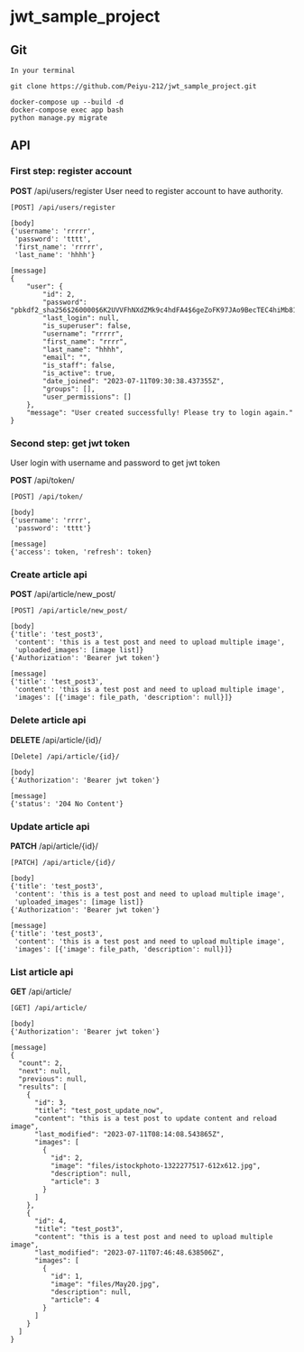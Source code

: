 # jwt_sample_project

## Git 
```
In your terminal

git clone https://github.com/Peiyu-212/jwt_sample_project.git

docker-compose up --build -d
docker-compose exec app bash
python manage.py migrate
```

## API
### First step: register account
**POST** /api/users/register
User need to register account to have authority.
```
[POST] /api/users/register

[body] 
{'username': 'rrrrr', 
 'password': 'tttt',
 'first_name': 'rrrrr',
 'last_name': 'hhhh'}

[message]
{
    "user": {
        "id": 2,
        "password": "pbkdf2_sha256$260000$6K2UVVFhNXdZMk9c4hdFA4$6geZoFK97JAo9BecTEC4hiMb81pTWBp/hueO5BKrWYc=",
        "last_login": null,
        "is_superuser": false,
        "username": "rrrrr",
        "first_name": "rrrr",
        "last_name": "hhhh",
        "email": "",
        "is_staff": false,
        "is_active": true,
        "date_joined": "2023-07-11T09:30:38.437355Z",
        "groups": [],
        "user_permissions": []
    },
    "message": "User created successfully! Please try to login again."
}
```

### Second step: get jwt token
User login with username and password to get jwt token 

**POST** /api/token/

```
[POST] /api/token/

[body] 
{'username': 'rrrr', 
 'password': 'tttt'}

[message]
{'access': token, 'refresh': token}
```

### Create article api
**POST** /api/article/new_post/

```
[POST] /api/article/new_post/

[body]
{'title': 'test_post3',
 'content': 'this is a test post and need to upload multiple image',
 'uploaded_images': [image list]}
{'Authorization': 'Bearer jwt token'}

[message]
{'title': 'test_post3',
 'content': 'this is a test post and need to upload multiple image',
 'images': [{'image': file_path, 'description': null}]}
```

### Delete article api
**DELETE** /api/article/{id}/

```
[Delete] /api/article/{id}/

[body]
{'Authorization': 'Bearer jwt token'}

[message]
{'status': '204 No Content'}
```

### Update article api
**PATCH** /api/article/{id}/

```
[PATCH] /api/article/{id}/

[body]
{'title': 'test_post3',
 'content': 'this is a test post and need to upload multiple image',
 'uploaded_images': [image list]}
{'Authorization': 'Bearer jwt token'}

[message]
{'title': 'test_post3',
 'content': 'this is a test post and need to upload multiple image',
 'images': [{'image': file_path, 'description': null}]}
```

### List article api
**GET** /api/article/

```
[GET] /api/article/

[body]
{'Authorization': 'Bearer jwt token'}

[message]
{
  "count": 2,
  "next": null,
  "previous": null,
  "results": [
    {
      "id": 3,
      "title": "test_post_update_now",
      "content": "this is a test post to update content and reload image",
      "last_modified": "2023-07-11T08:14:08.543865Z",
      "images": [
        {
          "id": 2,
          "image": "files/istockphoto-1322277517-612x612.jpg",
          "description": null,
          "article": 3
        }
      ]
    },
    {
      "id": 4,
      "title": "test_post3",
      "content": "this is a test post and need to upload multiple image",
      "last_modified": "2023-07-11T07:46:48.638506Z",
      "images": [
        {
          "id": 1,
          "image": "files/May20.jpg",
          "description": null,
          "article": 4
        }
      ]
    }
  ]
}
```
